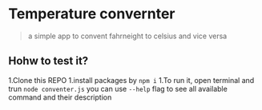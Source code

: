 # Temperature convernter

> a simple app to convent fahrneight to celsius and vice versa

## Hohw to test it?

1.Clone this REPO
1.install packages by `npm i`
1.To run it, open terminal and trun `node conventer.js` you can use `--help` flag to see all available command and their description
